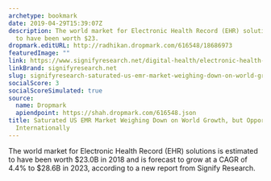```yaml
---
archetype: bookmark
date: 2019-04-29T15:39:07Z
description: The world market for Electronic Health Record (EHR) solutions is estimated
  to have been worth $23.
dropmark.editURL: http://radhikan.dropmark.com/616548/18686973
featuredImage: ""
link: https://www.signifyresearch.net/digital-health/electronic-health-records-ehremr-market-saturated-us-weighing-world-growth-opportunities-persist-international-level/
linkBrand: signifyresearch.net
slug: signifyresearch-saturated-us-emr-market-weighing-down-on-world-growth-but-opportunities-persist-internationally
socialScore: 3
socialScoreSimulated: true
source:
  name: Dropmark
  apiendpoint: https://shah.dropmark.com/616548.json
title: Saturated US EMR Market Weighing Down on World Growth, but Opportunities Persist
  Internationally
---
```

The world market for Electronic Health Record (EHR) solutions is estimated to have been worth $23.0B in 2018 and is forecast to grow at a CAGR of 4.4% to $28.6B in 2023, according to a new report from Signify Research.